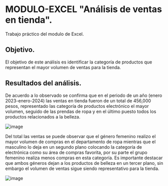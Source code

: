 # MODULO-EXCEL "Análisis de ventas en tienda".
Trabajo práctico del modulo de Excel.
## Objetivo.
El objetivo de este análisis es identificar la categoría de productos que representan el mayor volumen de ventas para la tienda.
## Resultados del análisis.
De acuerdo a lo observado se confirma que en el periodo de un año (enero 2023-enero-2024) las ventas en tienda fueron de un total de 456,000 pesos, representado las categoría de productos electrónico el mayor volumen, seguido de las prendas de ropa y en el último puesto todos los productos relacionados a la belleza.

![image](https://github.com/user-attachments/assets/5c82f45f-4c7d-4b8a-8d94-93b8bead3c20)

Del total las ventas se puede observar que el género femenino realizo el mayor volumen de compras en el departamento de ropa mientras que el masculino lo deja en un segundo plano colocando la categoría de electrónica como su área de compras favorita, por su parte el grupo femenino realiza menos compras en esta categoría. Es importante destacar que ambos géneros dejan a los productos de belleza en un tercer plano, sin embargo el volumen de ventas sigue siendo representativo para la tienda.

![image](https://github.com/user-attachments/assets/4ee94e06-a692-4fcb-9764-6b43e0cff54c)
